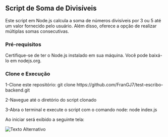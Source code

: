 <h2>Script de Soma de Divisíveis</h2>

<p>Este script em Node.js calcula a soma de números divisíveis por 3 ou 5 até um valor fornecido pelo usuário. Além disso, oferece a opção de realizar múltiplas somas consecutivas.</p>

<h3>Pré-requisitos</h3>

<p>Certifique-se de ter o Node.js instalado em sua máquina. Você pode baixá-lo em nodejs.org.</p>

<h3>Clone e Execução</h3>

<p>1-Clone este repositório: git clone https://github.com/FranGJ7/test-escribo-backend.git</p>

<p>2-Navegue até o diretório do script clonado</p> 

<p>3-Abra o terminal e execute o script com o comando node: node index.js</p>

<p>Ao iniciar será exibido a seguinte tela:</p>

<img src="[URL_da_Imagem](https://github.com/FranGJ7/test-escribo-backend/assets/97806169/188a8e47-9023-449b-9347-d87128fe3c44)https://github.com/FranGJ7/test-escribo-backend/assets/97806169/188a8e47-9023-449b-9347-d87128fe3c44" alt="Texto Alternativo">






